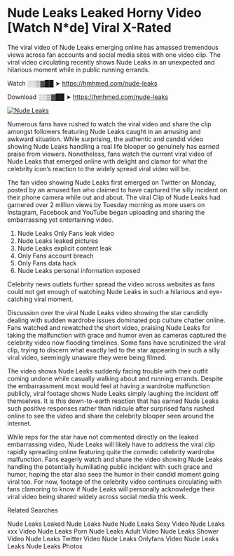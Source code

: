 ﻿# Nude Leaks Leaked Horny Video [Watch N*de] Viral X-Rated

The viral video of ﻿Nude Leaks emerging online has amassed tremendous views across fan accounts and social media sites with one video clip. The viral video circulating recently shows ﻿Nude Leaks in an unexpected and hilarious moment while in public running errands. 

Watch ░░▒▓██ ➤ https://hmhmed.com/nude-leaks

Download ░░▒▓██ ➤ https://hmhmed.com/nude-leaks

[![Nude Leaks](https://i.imgur.com/dJHk4Zq.gif)](https://hmhmed.com/nude-leaks)

Numerous fans have rushed to watch the viral video and share the clip amongst followers featuring ﻿Nude Leaks caught in an amusing and awkward situation. While surprising, the authentic and candid video showing ﻿Nude Leaks handling a real life blooper so genuinely has earned praise from viewers. Nonetheless, fans watch the current viral video of ﻿Nude Leaks that emerged online with delight and clamor for what the celebrity icon’s reaction to the widely spread viral video will be.

The fan video showing ﻿Nude Leaks first emerged on Twitter on Monday, posted by an amused fan who claimed to have captured the silly incident on their phone camera while out and about. The viral Clip of ﻿Nude Leaks had garnered over 2 million views by Tuesday morning as more users on Instagram, Facebook and YouTube began uploading and sharing the embarrassing yet entertaining video. 

1. ﻿Nude Leaks Only Fans leak video
2. ﻿Nude Leaks leaked pictures
3. ﻿Nude Leaks explicit content leak
4. Only Fans account breach
5. Only Fans data hack
6. ﻿Nude Leaks personal information exposed

Celebrity news outlets further spread the video across websites as fans could not get enough of watching ﻿Nude Leaks in such a hilarious and eye-catching viral moment. 

Discussion over the viral ﻿Nude Leaks video showing the star candidly dealing with sudden wardrobe issues dominated pop culture chatter online. Fans watched and rewatched the short video, praising ﻿Nude Leaks for taking the malfunction with grace and humor even as cameras captured the celebrity video now flooding timelines. Some fans have scrutinized the viral clip, trying to discern what exactly led to the star appearing in such a silly viral video, seemingly unaware they were being filmed.

The video shows ﻿Nude Leaks suddenly facing trouble with their outfit coming undone while casually walking about and running errands. Despite the embarrassment most would feel at having a wardrobe malfunction publicly, viral footage shows ﻿Nude Leaks simply laughing the incident off themselves. It is this down-to-earth reaction that has earned ﻿Nude Leaks such positive responses rather than ridicule after surprised fans rushed online to see the video and share the celebrity blooper seen around the internet.  

While reps for the star have not commented directly on the leaked embarrassing video, ﻿Nude Leaks will likely have to address the viral clip rapidly spreading online featuring quite the comedic celebrity wardrobe malfunction. Fans eagerly watch and share the video showing ﻿Nude Leaks handling the potentially humiliating public incident with such grace and humor, hoping the star also sees the humor in their candid moment going viral too. For now, footage of the celebrity video continues circulating with fans clamoring to know if ﻿Nude Leaks will personally acknowledge their viral video being shared widely across social media this week.

Related Searches

﻿Nude Leaks Leaked
﻿Nude Leaks Nude
﻿Nude Leaks Sexy Video
﻿Nude Leaks xxx Video
﻿Nude Leaks Porn
﻿Nude Leaks Adult Video
﻿Nude Leaks Shower Video
﻿Nude Leaks Twitter Video
﻿Nude Leaks Onlyfans Video
﻿Nude Leaks Leaks
﻿Nude Leaks Photos